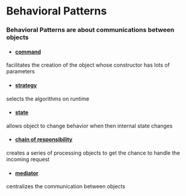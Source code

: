 # Behavioral Patterns

### Behavioral Patterns are about communications between objects

- #### [command](command.ts)
facilitates the creation of the object whose constructor has lots of parameters

- #### [strategy](strategy.ts)
selects the algorithms on runtime

- #### [state](state.ts)
allows object to change behavior when then internal state changes 

- #### [chain of responsibility](chain_of_responsibility.ts)
creates a series of processing objects to get the chance to handle the incoming request

- #### [mediator](mediator.ts)
centralizes the communication between objects
